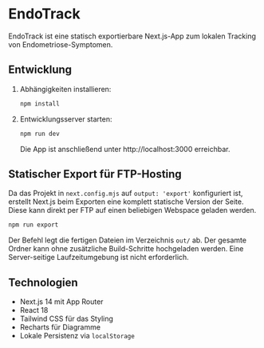 # EndoTrack

EndoTrack ist eine statisch exportierbare Next.js-App zum lokalen Tracking von Endometriose-Symptomen.

## Entwicklung

1. Abhängigkeiten installieren:
   ```bash
   npm install
   ```
2. Entwicklungsserver starten:
   ```bash
   npm run dev
   ```
   Die App ist anschließend unter http://localhost:3000 erreichbar.

## Statischer Export für FTP-Hosting

Da das Projekt in `next.config.mjs` auf `output: 'export'` konfiguriert ist, erstellt Next.js beim Exporten eine komplett statische Version der Seite. Diese kann direkt per FTP auf einen beliebigen Webspace geladen werden.

```bash
npm run export
```

Der Befehl legt die fertigen Dateien im Verzeichnis `out/` ab. Der gesamte Ordner kann ohne zusätzliche Build-Schritte hochgeladen werden. Eine Server-seitige Laufzeitumgebung ist nicht erforderlich.

## Technologien

- Next.js 14 mit App Router
- React 18
- Tailwind CSS für das Styling
- Recharts für Diagramme
- Lokale Persistenz via `localStorage`
